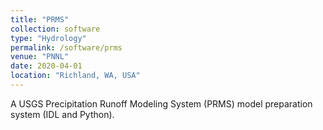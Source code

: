 ```yaml
---
title: "PRMS"
collection: software
type: "Hydrology"
permalink: /software/prms
venue: "PNNL"
date: 2020-04-01
location: "Richland, WA, USA"
---
```


A USGS Precipitation Runoff Modeling System (PRMS) model preparation system (IDL and Python).




